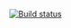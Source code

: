 [![Build status](https://ci.appveyor.com/api/projects/status/q3wv87mi21mkbwkn/branch/main?svg=true)](https://ci.appveyor.com/project/packiman/ci/branch/main)
